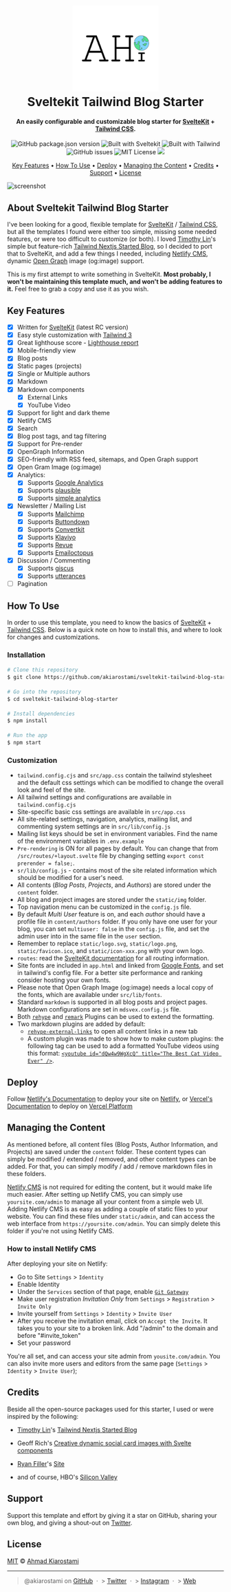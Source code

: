 <h1 align="center">
  <br>
  <a href="https://github.com/akiarostami/sveltekit-tailwind-blog-starter"><img src="static/logo01.png" alt="Sveltekit Tailwind Blog Starter" width="200"></a>
  <br>
  Sveltekit Tailwind Blog Starter
  <br>
</h1>

<h4 align="center">An easily configurable and customizable blog starter for <a href="https://kit.svelte.dev" target="_blank">SvelteKit</a> + <a href="https://tailwindcss.com" target="_blank">Tailwind CSS</a>.</h4>

<p align="center">
  <img alt="GitHub package.json version" src="https://img.shields.io/github/package-json/v/akiarostami/sveltekit-tailwind-blog-starter">
  <img alt="Built with Sveltekit" src="https://img.shields.io/badge/sveltekit-v1-ff4000"/>
  <img alt="Built with Tailwind" src="https://img.shields.io/badge/Tailwind CSS-v3-0ea5e9"/>
  <img alt="GitHub issues" src="https://img.shields.io/github/issues-raw/akiarostami/sveltekit-tailwind-blog-starter">
  <img alt="MIT License" src="https://img.shields.io/github/license/akiarostami/sveltekit-tailwind-blog-starter">
  <a href="https://saythanks.io/to/akiarostami">
      <img src="https://img.shields.io/badge/Say%20Thanks-!-1EAEDB.svg">
  </a>
</p>

<p align="center">
  <a href="#key-features">Key Features</a> •
  <a href="#how-to-use">How To Use</a> •
  <a href="#deploy">Deploy</a> •
  <a href="#managing-the-content">Managing the Content</a> •
  <a href="#credits">Credits</a> •
  <a href="#support">Support</a> •
  <a href="#license">License</a>
</p>

![screenshot](https://repository-images.githubusercontent.com/568981651/e6608d38-83e4-42b0-9733-098e94198911)

## About Sveltekit Tailwind Blog Starter

I've been looking for a good, flexible template for [SvelteKit](https://kit.svelte.dev/) / [Tailwind CSS](https://tailwindcss.com/), but all the templates I found were either too simple, missing some needed features, or were too difficult to customize (or both). I loved [Timothy Lin](https://github.com/timlrx/)'s simple but feature-rich [Tailwind Nextjs Started Blog](https://github.com/timlrx/tailwind-nextjs-starter-blog), so I decided to port that to SvelteKit, and add a few things I needed, including [Netlify CMS](https://www.netlifycms.org/), dynamic [Open Graph](https://ogp.me/) image (og:image) support.

This is my first attempt to write something in SvelteKit. **Most probably, I won't be maintaining this template much, and won't be adding features to it.** Feel free to grab a copy and use it as you wish.

## Key Features

- [x] Written for [SvelteKit](https://kit.svelte.dev/) (latest RC version)
- [x] Easy style customization with [Tailwind 3](https://tailwindcss.com/)
- [x] Great lighthouse score - [Lighthouse report](https://www.webpagetest.org/result/221212_BiDc65_FQC/)
- [x] Mobile-friendly view
- [x] Blog posts
- [x] Static pages (projects)
- [x] Single or Multiple authors
- [x] Markdown
- [x] Markdown components
  - [x] External Links
  - [x] YouTube Video
- [x] Support for light and dark theme
- [x] Netlify CMS
- [x] Search
- [x] Blog post tags, and tag filtering
- [x] Support for Pre-render
- [x] OpenGraph Information
- [x] SEO-friendly with RSS feed, sitemaps, and Open Graph support
- [x] Open Gram Image (og:image)
- [x] Analytics:
  - [x] Supports [Google Analytics](https://analytics.google.com/analytics/web/)
  - [x] Supports [plausible](https://plausible.io/)
  - [x] Supports [simple analytics](https://simpleanalytics.com/)
- [x] Newsletter / Mailing List
  - [x] Supports [Mailchimp](https://mailchimp.com/)
  - [x] Supports [Buttondown](https://buttondown.email/)
  - [x] Supports [Convertkit](https://convertkit.com/)
  - [x] Supports [Klaviyo](https://www.klaviyo.com/)
  - [x] Supports [Revue](https://www.aweber.com/)
  - [x] Supports [Emailoctopus](https://emailoctopus.com/)
- [x] Discussion / Commenting
  - [x] Supports [giscus](https://giscus.app/)
  - [x] Supports [utterances](https://utteranc.es/)
- [ ] Pagination

## How To Use

In order to use this template, you need to know the basics of [SvelteKit](https://kit.svelte.dev/) + [Tailwind CSS](https://tailwindcss.com/). Below is a quick note on how to install this, and where to look for changes and customizations.

### Installation

```bash
# Clone this repository
$ git clone https://github.com/akiarostami/sveltekit-tailwind-blog-starter

# Go into the repository
$ cd sveltekit-tailwind-blog-starter

# Install dependencies
$ npm install

# Run the app
$ npm start
```

### Customization

- `tailwind.config.cjs` and `src/app.css` contain the tailwind stylesheet and the default css settings which can be modified to change the overall look and feel of the site.
- All tailwind settings and configurations are available in `tailwind.config.cjs`
- Site-specific basic css settings are available in `src/app.css`
- All site-related settings, navigation, analytics, mailing list, and commenting system settings are in `src/lib/config.js`
- Mailing list keys should be set in environment variables. Find the name of the environment variables in `.env.example`
- `Pre-rendering` is ON for all pages by default. You can change that from `/src/routes/+layout.svelte` file by changing setting `export const prerender = false;`.
- `sr/lib/config.js` - contains most of the site related information which should be modified for a user's need.
- All contents (_Blog Posts_, _Projects_, and _Authors_) are stored under the `content` folder.
- All blog and project images are stored under the `static/img` folder.
- Top navigation menu can be customized in the `config.js` file.
- By default _Multi User_ feature is on, and each _author_ should have a profile file in `content/authors` folder. If you only have one user for your blog, you can set `multiuser: false` in the `config.js` file, and set the admin user into in the same file in the `user` section.
- Remember to replace `static/logo.svg`, `static/logo.png`, `static/favicon.ico`, and `static/icon-xxx.png` with your own logo.
- `routes`: read the [SvelteKit documentation](https://kit.svelte.dev/docs) for all routing information.
- Site fonts are included in `app.html` and linked from [Google Fonts](https://fonts.google.com), and set in tailwind's config file. For a better site performance and ranking consider hosting your own fonts.
- Please note that Open Graph Image (og:image) needs a local copy of the fonts, which are available under `src/lib/fonts`.
- Standard `markdown` is supported in all blog posts and project pages. Markdown configurations are set in `mdsvex.config.js` file.
- Both [`rehype`](https://github.com/rehypejs/rehype) and [`remark`](https://remark.js.org/) Plugins can be used to extend the formatting.
- Two markdown plugins are added by default:
  - [`rehype-external-links`](https://github.com/rehypejs/rehype-external-links) to open all content links in a new tab
  - A custom plugin was made to show how to make custom plugins: the following tag can be used to add a formatted YouTube videos using this format: [`<youtube id="dQw4w9WgXcQ" title="The Best Cat Video Ever" />`](https://www.youtube.com/watch?v=dQw4w9WgXcQ).

## Deploy

Follow [Netlify's Documentation](https://docs.netlify.com/integrations/frameworks/sveltekit/) to deploy your site on [Netlify](https://netlify.com), or [Vercel's Documentation](https://vercel.com/guides/deploying-svelte-with-vercel) to deploy on [Vercel Platform](https://vercel.com)

## Managing the Content

As mentioned before, all content files (Blog Posts, Author Information, and Projects) are saved under the `content` folder. These content types can simply be modified / extended / removed, and other content types can be added. For that, you can simply modify / add / remove markdown files in these folders.

[Netlify CMS](https://www.netlifycms.org/) is not required for editing the content, but it would make life much easier. After setting up Netlify CMS, you can simply use `yoursite.com/admin` to manage all your content from a simple web UI. Adding Netlify CMS is as easy as adding a couple of static files to your website. You can find these files under `static/admin`, and can access the web interface from `https://yoursite.com/admin`. You can simply delete this folder if you're not using Netlify CMS.

### How to install Netlify CMS

After deploying your site on Netlify:

- Go to Site `Settings` > `Identity`
- Enable Identity
- Under the `Services` section of that page, enable [`Git Gateway`](https://docs.netlify.com/visitor-access/git-gateway/#setup-and-settings)
- Make user registration _Invitation Only_ from `Settings` > `Registration` > `Invite Only`
- Invite yourself from `Settings` > `Identity` > `Invite User`
- After you receive the invitation email, click on `Accept the Invite`. It takes you to your site to a broken link. Add "/admin" to the domain and before "#invite_token"
- Set your password

You're all set, and can access your site admin from `yousite.com/admin`. You can also invite more users and editors from the same page (`Settings` > `Identity` > `Invite User`);

## Credits

Beside all the open-source packages used for this starter, I used or were inspired by the following:

- [Timothy Lin](https://github.com/timlrx/)'s [Tailwind Nextjs Started Blog](https://github.com/timlrx/tailwind-nextjs-starter-blog)
- Geoff Rich's [Creative dynamic social card images with Svelte components](https://geoffrich.net/posts/svelte-social-image/)
- [Ryan Filler](https://www.ryanfiller.com/)'s [Site](https://github.com/ryanfiller/portfolio-svelte)

- and of course, HBO's [Silicon Valley](https://www.hbo.com/silicon-valley)

## Support

Support this template and effort by giving it a star on GitHub, sharing your own blog, and giving a shout-out on [Twitter](https://twitter.com/akiarostami).

## License

[MIT](https://github.com/akiarostami/sveltekit-tailwind-blog-starter/blob/master/LICENSE) © [Ahmad Kiarostami](https://www.ahmadkiarostami.com)

---

> @akiarostami on
> [GitHub](https://github.com/akiarostami) &nbsp;&middot;&nbsp; > [Twitter](https://twitter.com/akiarostami) &nbsp;&middot;&nbsp; > [Instagram](https://instagram.com/akiarostami) &nbsp;&middot;&nbsp; > [Web](https://www.ahmadkiarostami.com)
